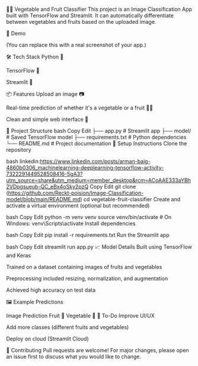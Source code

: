 🍎🥦 Vegetable and Fruit Classifier
This project is an Image Classification App built with TensorFlow and Streamlit.
It can automatically differentiate between vegetables and fruits based on the uploaded image.

🚀 Demo

(You can replace this with a real screenshot of your app.)

🛠 Tech Stack
Python 🐍

TensorFlow 🤖

Streamlit 🎈

📦 Features
Upload an image 📷

Real-time prediction of whether it's a vegetable or a fruit 🥑🍓

Clean and simple web interface 🌟

📂 Project Structure
bash
Copy
Edit
├── app.py           # Streamlit app
├── model/           # Saved TensorFlow model
├── requirements.txt # Python dependencies
└── README.md        # Project documentation
🔧 Setup Instructions
Clone the repository

bash
linkedin:https://www.linkedin.com/posts/arman-baig-4860b0306_machinelearning-deeplearning-tensorflow-activity-7322291449528508416-5gA3?utm_source=share&utm_medium=member_desktop&rcm=ACoAAE333aYBh2VDpgsueub-QC_eBx4oSky2pzQ
Copy
Edit
git clone (https://github.com/Reckt-poision/Image-Classification-model/blob/main/README.md)
cd vegetable-fruit-classifier
Create and activate a virtual environment (optional but recommended)

bash
Copy
Edit
python -m venv venv
source venv/bin/activate  # On Windows: venv\Scripts\activate
Install dependencies

bash
Copy
Edit
pip install -r requirements.txt
Run the Streamlit app

bash
Copy
Edit
streamlit run app.py
📈 Model Details
Built using TensorFlow and Keras

Trained on a dataset containing images of fruits and vegetables

Preprocessing included resizing, normalization, and augmentation

Achieved high accuracy on test data

🖼 Example Predictions

Image	Prediction
Fruit 🍎
Vegetable 🥦
🧹 To-Do
Improve UI/UX

Add more classes (different fruits and vegetables)

Deploy on cloud (Streamlit Cloud)

🤝 Contributing
Pull requests are welcome!
For major changes, please open an issue first to discuss what you would like to change.
